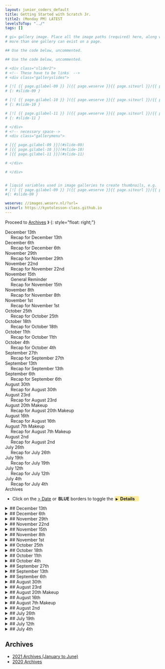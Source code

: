 ```yaml
---
layout: junior_coders_default
title: Getting Started with Scratch Jr.
title2: (Monday PM) LATEST
levelsToTop: "../"
tags: []

# gi= gallery image. Place all the image paths (required) here, along with an (optional) label (goes above the image)then paste the raw markdown in teh appropriate place.
# more than one gallery can exist on a page.

## Use the code below, uncommented.

## Use the code below, uncommented.

# <div class="slider2">
# <!-- These have to be links  -->
# <div class="galleryslides">

# [![ {{ page.gilabel-09 }} ]({{ page.weserve }}{{ page.siteurl }}/{{ page.dir }}{{ page.giurl-09 }}&w=477 )](./{{ page.giurl-09 }}){: target="_blank"}
# {: #slide-09 }

# [![ {{ page.gilabel-10 }} ]({{ page.weserve }}{{ page.siteurl }}/{{ page.dir }}{{ page.giurl-10 }}&w=477 )](./{{ page.giurl-10 }}){: target="_blank"}
# {: #slide-10 }

# [![ {{ page.gilabel-11 }} ]({{ page.weserve }}{{ page.siteurl }}/{{ page.dir }}{{ page.giurl-11 }}&w=477 )](./{{ page.giurl-11 }}){: target="_blank"}
# {: #slide-11 }

# </div>
# <!-- necessary space-->
# <div class="gallerymenu">

# [{{ page.gilabel-09 }}](#slide-09) 
# [{{ page.gilabel-10 }}](#slide-10)  
# [{{ page.gilabel-11 }}](#slide-11) 

# </div>

# </div>


# liquid variables used in image galleries to create thumbnails, e.g.
# [![ {{ page.gilabel-09 }} ]({{ page.weserve }}{{ page.siteurl }}/{{ page.dir }}{{ page.giurl-09 }}&w=477 )](./{{ page.giurl-09 }}){: target="_blank"}
#{: #slide-09 }

weserve: //images.weserv.nl/?url=
siteurl: https://kyotolesson-class.github.io
---
```



 
Proceed to [Archives](./a_mon0500pm-Archives.html) 》 
{: style="float: right;"}
<br clear="both">

<div id="toc">

* [December 13th](#december-13th)
  * [Recap for December 13th](#recap-for-december-13th)
* [December 6th](#december-6th)
  * [Recap for December 6th](#recap-for-december-6th)
* [November 29th](#november-29th)
  * [Recap for November 29th](#recap-for-november-29th)
* [November 22nd](#november-22nd)
  * [Recap for November 22nd](#recap-for-november-22nd)
* [November 15th](#november-15th)
  * [General Reminder](#general-reminder)
  * [Recap for November 15th](#recap-for-november-15th)
* [November 8th](#november-8th)
  * [Recap for November 8th](#recap-for-november-8th)
* [November 1st](#november-1st)
  * [Recap for November 1st](#recap-for-november-1st)
* [October 25th](#october-25th)
  * [Recap for October 25th](#recap-for-october-25th)
* [October 18th](#october-18th)
  * [Recap for October 18th](#recap-for-october-18th)
* [October 11th](#october-11th)
  * [Recap for October 11th](#recap-for-october-11th)
* [October 4th](#october-4th)
  * [Recap for October 4th](#recap-for-october-4th)
* [September 27th](#september-27th)
  * [Recap for September 27th](#recap-for-september-27th)
* [September 13th](#september-13th)
  * [Recap for September 13th](#recap-for-september-13th)
* [September 6th](#september-6th)
  * [Recap for September 6th](#recap-for-september-6th)
* [August 30th](#august-30th)
  * [Recap for August 30th](#recap-for-august-30th)
* [August 23rd](#august-23rd)
  * [Recap for August 23rd](#recap-for-august-23rd)
* [August 20th Makeup](#august-20th-makeup)
  * [Recap for August 20th Makeup](#recap-for-august-20th-makeup)
* [August 16th](#august-16th)
  * [Recap for August 16th](#recap-for-august-16th)
* [August 7th Makeup](#august-7th-makeup)
  * [Recap for August 7th Makeup](#recap-for-august-7th-makeup)
* [August 2nd](#august-2nd)
  * [Recap for August 2nd](#recap-for-august-2nd)
* [July 26th](#july-26th)
  * [Recap for July 26th](#recap-for-july-26th)
* [July 19th](#july-19th)
  * [Recap for July 19th](#recap-for-july-19th)
* [July 12th](#july-12th)
  * [Recap for July 12th](#recap-for-july-12th)
* [July 4th](#july-4th)
  * [Recap for July 4th](#recap-for-july-4th)
* [Archives](#archives)

</div>

* Click on the [> Date]() or <span style="color: var(--borderblue);  border-left: 9px solid var(--borderblue)!important;border-radius: 4px 4px; font-weight: bold; padding-left: 2px;">BLUE</span> borders to toggle the <span style="background-color:#ffeca0; border-left: 10px solid var(--borderblue) !important;border-radius: 4px 4px;"><b>  &nbsp;<span style="font-size: 70%">▶︎</span>&nbsp;&nbsp;Details&nbsp;&nbsp;&nbsp;&nbsp;</b></span>



<details markdown=1>
<summary markdown=1>## December 13th
</summary>

## December 13th

Christmas Contest Submissions
  : Student H was the first to add [his project](https://scratch.mit.edu/projects/609422353) to the [Christmas Competition Studio](https://scratch.mit.edu/studios/30730290). Today I showed him how to [get to the studio and add his project to it](https://scratch.mit.edu/projects/612642387). Some other children are very close to finishing their submissions.

### Recap for December 13th



{% include zakviewer.html Name="Miki xmas 2021 12 13 modified for M " ID="https://scratch.mit.edu/projects/615928870/" caption="Student M used the sensing 'x position of' and broadcast blocks to make Santa throw snowball at the cat." %}


{% include zakviewer.html Name="xmas 2021 12 13 H" ID="https://scratch.mit.edu/projects/615927478/" caption="Student H began his second submission with this project about helping Santa deliver presents. Aside from some help counting clicks up to 15, he made this project independently." %}

{% include zakviewer.html Name="xmas 2021 12 13 K" ID="https://scratch.mit.edu/projects/605090837/" caption="Using the 'x position of' block Student K  moved the snowball to kid 1. Then I showed Student K how to create a variable to store a random number from 1 to 4. We will used that to make the snowball go to a random kid. " %}

{% include zakviewer.html Name="xmas 2021 12 13 S" ID="https://scratch.mit.edu/projects/564896942/" caption="Student  S worked on the last few items on the checklist including adding drum music. He should be finished by next week." %}

{% include zakviewer.html Name="xmas 2021 12 13 J" ID="https://scratch.mit.edu/projects/605094917/" caption="I worked with Student J to make the dinosaur's red dot go back and forth repeatedly (on the second screen. Make santa touch the top flag first.). We used a repeat block inside a forever loop. He began adding more dinosaurs. " %}

{% include zakviewer.html Name="Christmas questions" ID="https://scratch.mit.edu/projects/605095720/" caption="Student A's challenge for next week will be to make the program checks that the players do all the tasks before being able to press go to finish the game." %}



</details>


<details markdown=1>
<summary markdown=1>## December 6th
</summary>

## December 6th

### Recap for December 6th

Birthday
  : Today was Student K's birthday and we celebrated this and another student's recent birthday with a snack and drinks and a toast. 

Scratch Contest
  : Meanwhile, I have organized a Scratch Contest for Jr. Coders classes Xmas Projects. Scratch Contests are a tradition in Scratch whereby participants to post their projects in a Contest Studio and other guests review them, such as by posting their favorites in a Showcase or winners studio.  [This is the STAGE 1 Jr\. Coders Christmas 2021](https://scratch.mit.edu/studios/30730290), and  [THis is the SHOWCASE for Jr\. Coders Christmas Challenge](https://scratch.mit.edu/studios/30730310)

Recap
  : Students continued working on the Christmas Project. 

{% include zakviewer.html Name="2021 12 06 Xmas Student M" ID="https://scratch.mit.edu/projects/612142589/" caption="Student H started his Christmas project by adding a Jingle Bells Santa gif and some Christmasy images. This was a good effort on his part." %}

{% include zakviewer.html Name="2021 12 06 Xmas Student H" ID="https://scratch.mit.edu/projects/609422353/" caption="Student H was the first student to complete the Christmas Challenge. He made some progress on working out solutions and directions by himself before asking for help." %}


{% include zakviewer.html Name="2021 12 06 Xmas Student S" ID="https://scratch.mit.edu/projects/564896942/" caption="student S's main effort was making the triangle sprite in one of the later screens jump using the glide block. This project is quite playable and represents a lot of careful thought and creativity." %}

{% include zakviewer.html Name="021 12 06 Xmas Student K" ID="https://scratch.mit.edu/projects/605090837/" caption="Student K arrived late but was able to refine the pose of one of players today." %}


{% include zakviewer.html Name="021 12 06 Xmas Student A" ID="https://scratch.mit.edu/projects/605095720/" caption="Student A made an intro screen by hiding the characters in the beginning of the game, and showing them when the button is clicked. " %}


{% include zakviewer.html Name="021 12 06 Xmas Student J" ID="https://scratch.mit.edu/projects/605094917/" caption="Student J learned how to use the touching color block to make Sanat return home if he touched black, and how to switch to a new screen when he reaches the flag.His next step is to make the red dot swing back and forth. It was good to see this student come up with original ideas for this project." %}



</details>

<details markdown=1>
<summary markdown=1>## November 29th
</summary>

## November 29th


### Recap for November 29th

Today students continued working on their year-end projects.

{% include zakviewer.html Name="Xmas 2021 11 29 H on Scratch" ID="https://scratch.mit.edu/projects/609422750/" caption="Student H worked his way down the list very methodically. I was able to slowly and carefully go over Cartesian coordinates with him and he was able to make a character glide to the appropriate place. We also worked on changing the backdrop." %}



{% include zakviewer.html Name="Xmas 2021 11 29 K on Scratch" ID="https://scratch.mit.edu/projects/609426041/" caption="Student K added some sounds and also made characters glide and jump when clicked. The next step will be to randomize the recipient of the snowball." %}



{% include zakviewer.html Name="Xmas 2021 11 29 S on Scratch" ID="https://scratch.mit.edu/projects/609426402/" caption="Student S has made steady progress on this project on their own, aside from some help making the sound button work." %}


{% include zakviewer.html Name="Xmas 2021 11 29 J on Scratch" ID="https://scratch.mit.edu/projects/609428830/" caption="Student J added music to the project, and actions for the arrow keys. Despite this being the first original project for Student the structured nature of it and some individual attention is helping his progress greatly and he is keeping up well with the rest of the class." %} 


{% include zakviewer.html Name="Xmas 2021 11 29 A on Scratch" ID="https://scratch.mit.edu/projects/609430680/" caption="Student A recorded a message and added a lighting effect to her Xmas tree." %}



{% include zakviewer.html Name="Xmas 2021 11 29 M on Scratch" ID="https://scratch.mit.edu/projects/609432347/" caption="Student M first learned how to make the costumes for the cat change one by one, and then how to use a repeat loop to automate the process." %}


</details>



<details markdown=1>
<summary markdown=1>## November 22nd
</summary>

## November 22nd

### Recap for November 22nd

Christmas Project 
  : Today I gave the kids an Christmas project assignment. The project is intended as an assessment of their progress in the class, and after some initial reluctance, the kids seemed on board with it. The project must include the following elements (and related  skills): 

1. - [ ] Must be appropriate to the theme of Christmas and the interesting creative and original

2. - [ ] Include sounds on start and on click (sound block)
 
1. - [ ] Change appearance of characters on events (Looks size and costume block)

3. - [ ] Have sprite speak (Say block)

 
2. - [ ] Have a recorded message on key press (record, play, when key pressed)

4. - [ ] Have 2 different Sprites doing 2 different motions at same time (switching sprites)
 
3. - [ ] Change the background and sprites in that background (backdrop change)

 
4. - [ ] Have a Sprite jump 5 times using glide (Glide, x and y position, repeat loops)

5. - [ ] Have a drum play 3 different beats and change color each time it changes beats (sound, color effects)

6. - [ ] Pick a dancing sprite and change the costume to make it look like they are dancing (import costumes, change costumes)

Some samples, so far.

{% include zakviewer.html Name="xmas 2021 11 22 with platformer\. on Scratch" ID="https://scratch.mit.edu/projects/606154777/" caption="This project is intended to be a game. I have added the code for the platformer, and student M is making the characters and other actions." %}


{% include zakviewer.html Name="Untitled\-42" ID="https://scratch.mit.edu/projects/605094068/" caption="Student H has aggressively tacked the steps one by one, and has finished more than half of them, and taken them farther than specified. He has mastered adding buttons with message blocks to control the appearance of the character and a reset button. " %}

{% include zakviewer.html Name="Untitled\-12 on Scratch" ID="https://scratch.mit.edu/projects/605095720/" caption="Student A is doing a project about whether Santa Claus is real or not. She learned how to import gif images and make animations, and used the say blocks to ask a question. She has made a good start." %}

{% include zakviewer.html Name="Untitled\-6 on Scratch" ID="https://scratch.mit.edu/projects/564896942/" caption="Student has created a Christmas themed platformer project on his own. It is similar to projects we made as a class recently. Though he is often quiet, it is clear from this project that he has paid close attention. He will have no problem completing the items on the list, and I may add some extra challenges for him. " %}

{% include zakviewer.html Name="Untitled\-7 on Scratch" ID="https://scratch.mit.edu/projects/605094917/" caption="Student J is working on what appears to be a platformer project, though he is still just creating his characters." %}

{% include zakviewer.html Name="Untitled\-49 on Scratch" ID="https://scratch.mit.edu/projects/605090837/" caption="This snowy project by Student K includes a very small duckling. If you can find it, click it to hear it quack." %}

</details>


<details markdown=1>
<summary markdown=1>## November 15th
</summary>

## November 15th

### General Reminder

It is important for the safety of your children that we have written notice if anyone other than a guardian/parent is to pick up or take responsibility for your child at pickup time. This includes having the child wait with them until you arrive. Please be sure to tell us (in writing, e.g. via line) if you need to allow someone to pickup or take charge of your child. 

### Recap for November 15th

Basic Paint Battle Game
  : Today, some students worked on modifying a basic Paint Battle/Splatton type game.

{% include zakviewer.html Name="PBRR base game 2021 11 15 on Scratch" ID="https://scratch.mit.edu/projects/602449292/" caption="If you press space, a number representing the amount of white appears. The lower this number, the better your score." %}

The goal for them was to add their own character, make the character move randomly around the screen. Then, using the brightness effect, the character should stamp a white outline of itself, which erases any paint blobs beneath it. To do this they use blocks like this:

{% include imgur.html title="" ID="https://i.imgur.com/dhcLgZh.png" caption="" width="" height="" spacer="" %}


Student S
  : This version includes two games in one. 

{% include zakviewer.html Name="Student S Paint battle rifle randomized" ID="https://scratch.mit.edu/projects/601619813/" caption="In addition to the splatton type game, you have to avoid the squid. If your mouse touches the squid, the game is over." %}


Student M 
  : He used a house for his character. 
{% include zakviewer.html Name="Paint battle rifle randomized remix on Scratch" ID="https://scratch.mit.edu/projects/601341489/" caption="" %}

Student A
  : This game uses a star moving in a circle, and another character that says stop.
{% include zakviewer.html Name="Painter Gun Game on Scratch" ID="https://scratch.mit.edu/projects/601318429/" caption="" %}

Student J
  : Student J used a Dinosaur for his character

  {% include zakviewer.html Name="Paint battle rifle randomized remix on Scratch" ID="https://scratch.mit.edu/projects/601318434/" caption="" %}

Individual Projects 
  : Other students worked on individual projects. 

Sea Bun Pet 
  : Student K is in the process of creating a Sea Bun Pet Game. She is using various when key pressed blocks to do various actions. 

{% include zakviewer.html Name="sea bun pet 2021 11 15 on Scratch" ID="https://scratch.mit.edu/projects/602450233/" caption="Today she modified the project design (press space). Press h to see the ball, s to change size of slug. Click the name box to change the name." %}

FNF 
  : Student H continued working on his FNF project. 

{% include zakviewer.html Name="FNF resources remix 2021 11 15 " ID="https://scratch.mit.edu/projects/602457655/" caption="He added some characters and animated them on the menu screen. Click Story to see them." %}

</details>


<details markdown=1>
<summary markdown=1>## November 8th 
</summary>

## November 8th 



### Recap for November 8th 



Animating a character
  : Student A added an animation to her Mario Game (Like Grey) character. She stumbled at one point because she made the character change costume twice, which undid the action she wanted. That game being finished, she looked for a new project to do.

{% include zakviewer.html Name="Like Grey copy" ID="https://scratch.mit.edu/projects/593059358/" caption="" %}


Ask Block
  : Student K learned how to use the ask block, make a variable to store the value of the answer, and show the answer on the screen. For a while she worked with a drawing tablet, and explored using the paint area functions.


FNF
  : Student H made his movie stop when it reached a certain size, then continue until it was finished by using a repeat until block. He figured out by himself how to switch to the menu screen when the intro movie was finished and show the first character. Well, almost...


Splatoon
  : Student M hacked a Splatoon type project by adding more characters and giving them more powers. He did some debugging when the up arrow motion on his characters stopped moving. Student M know alot about how games are played and how to hack them to make them more playable, his challenge will be on taking those skills and making his own games. 

{% include zakviewer.html Name="スプラトゥーン / splatoon remix" ID="https://scratch.mit.edu/projects/596375420/" caption="" %}


Inventing a new game: Death Ray Variation
  : Student S started with a death ray 
  
{% include zakviewer.html Name="Death Rays" ID="https://scratch.mit.edu/projects/587873991/" caption="This a teacher demo of various rays..." %}

and turned it into a game. He created several "enemy balls" that attack Voldermort by going to edges and gliding towards him. If they touch a death ray, they "die". We did some debugging so that they would return to their original position when hit.

{% include zakviewer.html Name="Death Rays\. copy remix on Scratch" ID="https://scratch.mit.edu/projects/597164047/" caption="The return to original position is still unfinished" %}

First Platformer
  :  Student J wanted to make a Mario type game. He quickly learned how to make backgrounds and his main sprite. He wanted to edit his background, but couldn'T because it was a bitmap, which led to an attempt at a simple explanation of the difference between bitmap and vector drawing. 

{% include zakviewer.html Name="Platformer" ID="https://scratch.mit.edu/projects/593075989/" caption="" %}

</details>

<details markdown=1>
<summary markdown=1>## November 1st
</summary>

## November 1st


### Recap for November 1st

Underwater Sea Slug Project 
  : Following on their interest in Sea Slugs, Student K made the beginnings of and undersea themed project. They used pixlr to remove the background from an image of a sea slug. They used a lot of when key pressed and switch backdrop and backdrop changed blocks to control the visible items, and included an instructions page. They also began using the ask block.

{% include zakviewer.html Name="Sea Slug Project" ID="https://scratch.mit.edu/projects/593633417/" caption="Press any key to see the instructions page" %}

Soccer game
  : Student J made their first Scratch Project, a soccer game project.


{% include zakviewer.html Name="Soccer Game 2021 11 01" ID="https://scratch.mit.edu/projects/593083121/" caption="press the green flag to see the player move." %}


Space Shooter 
  : Student S made great strides on his space shooter. We discussed the advantages and disadvantages of using individual sprites and of using clones for this type of project. After thinking about it he chose to use individual sprites, and meticulously copied and verified his code in each one. By using glides instead of move blocks for the balls this project became quite challenging and different than the usual Space invaders game. Other students really enjoyeed watching and playing this game.

{% include zakviewer.html Name="Space Invaders 2021 11 01 on Scratch" ID="https://scratch.mit.edu/projects/593635410/" caption="Press left and right arrow to move shooter and up arrow to shoot." %}

Remix and Hack
  : Student M continues to explore a variety of games. He enjoys in changing them so they are more playable. Today's favorite was a Submarine game.
{% include zakviewer.html Name="Submarin remix on Scratch" ID="https://scratch.mit.edu/projects/593081843/" caption="" %}

FNF 
  : Student H continues his FNF game. He spent some time collecting and selecting resources for the project. In addition, he developed a plan for the opening sequence, and began walking through coding the initial sequence together. 

{% include zakviewer.html Name="FNF resources remix copy on Scratch" ID="https://scratch.mit.edu/projects/593081941/" caption="Press Story to start the opening sequence." %}


</details>


<details markdown=1>
<summary markdown=1>## October 25th
</summary>

## October 25th

### Recap for October 25th



Clicker Game and Shooting Game
  : Student S finished his Space Clicker Game, and began a new project. The first challenge in the new game was how to make the balls take random positions only in the upper half of the screen. I encouraged him to define exactly where he wanted the balls to go in words, and as he did it he figured out how to do it.

{% include zakviewer.html Name="Shootgame 2021 10 25 S original slightly modified" ID="https://scratch.mit.edu/projects/589645847/" caption="" %}

{% include zakviewer.html Name="Space clicker" ID="https://scratch.mit.edu/projects/562106841/" caption="" %}

FNF
  : Student H started out by analyzing several versions of Friday Night Funkin', and making list of resources, actors, events, and features he wanted to include in his own version of the game. After doing that, he began designing his own main character. 


Corrections and Hacks
  : Student M's specialty is hacking existing projects to make them infinitely playable or behave interestingly. Last week he made some changes to one project, but it didn't quite work the way he wanted. This week we worked through how to get the bullets to fly at the right angle by pointing the second shooter in the right direction, and getting the bullet to point in the same direction. He also worked on hacking some more projects. He had gained wide experience on how different games work.

{% include zakviewer.html Name="TD for M 2021 10 18 Fixed" ID="https://scratch.mit.edu/projects/586318215/" caption="" %}

Platformer with Lava
  : Student A picked up on project that you've made quite some time ago we added traps lava and spikes to her project we started out with a simple lava and then we I showed her how to make it appear only on a particular screen when she understood that basic method she then on her own created similar pitfalls on all the other screens

ScratchJr. Music Project
  : Student J in ScratchJr. had an original idea for a music project where a drum of hammer would hit a drum and make a sound. We then expanded this by adding more drums and by making the hammer twirl across the screen

{% include imgurmp4.html link="https://i.imgur.com/8IClyf8.mp4" %}


Soundtrap
  : Student K opened a new Sountrap account and began exploring adding tracks and modifying them to make interesting sounds. Today was mostly an exploration day, and maybe next week we will try some more guided work.



</details>


<details markdown=1>
<summary markdown=1>## October 18th
</summary>

## October 18th

### Recap for October 18th


* Student J worked on developing his ScratchJr. Space Invaders into a story with a game. The story begins with a villain disrupting 2 by-standers. A hero comes and the villain and hero fight (i.e. the Space Invaders game). When the player wins the game, the hero then returns to the bystanders. The coding involved a variety of blocks, including the introduction of the change scene block.


* Student A completed a new String Figures game and began planning her next project.

{% include zakviewer.html Name="Ayatori" ID="https://scratch.mit.edu/projects/582228901/" caption="The student learned how to add project instructions ot the background using the text box control in the paint editor." %}

* Student S continued his Clicker game. This week he added a timer, which involved identifying the places where the timer needed to be reset and where it should be tested to trigger the game over condition. 


* Student H found a model for a project from a modification of the Friday Night Funk Music Rhythm game, and began to recreate the model by importing characters, coding basic movement, and designing his home screen and how it would function. 

{% include zakviewer.html Name="FNF vs. Mickey" ID="https://scratch.mit.edu/projects/586292667/" caption="In addition to this inital coding, he developed a clear set of events and actions for the beginning of his game that he will implement next class." %}


* Student M worked on modifying a Tower Defense game. He added a new character and attempted to recreate the bullet firing event by reusing and modifying code. He began to understand (with a little help) how to identify the relevant pieces of code. As class ended however, he introduced a coding error that will give him a chance to practice troubleshooting next week. This is still a work in progress but an interesting challenge. 


* Student H2 worked on a project inspired by the Battle Cats project. 

* Student K was introduced to using a drawing tablet and made several new characters using it.

</details>



<details markdown=1>
<summary markdown=1>## October 11th
</summary>

## October 11th


### Recap for October 11th

We played a game based on a lecture by [Professor 井本陽久](https://logmi.jp/business/articles/322794). The game consists of a 6x6 grid. Student place a "1" in 6 of the squares. The remaining squares in the grid automatically receive higher number based on the game rules. The goal is to produce the highest possible number in the grid. If the "1"s represent people who have a virus in a room, people who "get sick" (higher numbers) are ones standing next to 2 or more sick people. The later numbers represent people who get sick after so many days. The goal of the game is both to get everyone sick, but as slowly as possible. 

The game is very good for teaching logical thinking, problems solving, concentration, amongst other other mental skills. Kids worked on their own, with some kids being able to beat the minimum score of 6. The game is open ended in that no one knows what the highest possible number is. In fact, after working very hard on it for an hours, student S was able to get to 18, beat the highest number given in the original lecture, 17. I have read that 23 is possible, but have 

In the leftover time, students then also worked on their own projects. Some notable progress included:

* Student J learned how to make messages by adding movement buttons to a ScratchJr. Space Invaders Game.
* Student A began a "string figures" game in Scratch.
* Student S continued his Clicker game.
* Student H contemplated a Carnage Symbiote project.
* Student M worked on a video sensing jukebox: 

{% include giphy.html link="https://media.giphy.com/media/QU6INb6ibeI7NcF3c8/" %} 

* Student K played with various sounds in scratch

</details>


<details markdown=1>
<summary markdown=1>## October 4th
</summary>

## October 4th

### Recap for October 4th

Drawing
  : Today there was some interest in drawing and costume design.

Student K focused on very detailed drawing of "a bag of flesh". They asked for some help making "tears" and I suggested using variable length/width lines. 

{% include imgur.html title="draw" ID="https://i.imgur.com/umAvVfe.png" caption="" width="200px" height="" spacer="" %}



Somewhat inspired by the above, we installed the Scratch Addons Extension on student H's computer so he could use onionskinning to copy images, and he began to copy images he drew, somewhat inspired by Student K's image. 

{% include imgur.html title="Bag of flesh" ID="https://i.imgur.com/izeWT7Y.png" caption="" height="" width="200px"  spacer="" %}


He also spent some time drawing his own character for a "madness combat deimos" game. The first step will be creating skins and weapons for the player to choose.
Student S  made attractive game over screens for his clicker game. We talked about the relative merits of using individual sprites over costumes, and how to track time in order to decide when the player loses.

{% include imgur.html title="" ID="https://i.imgur.com/tu52quK.png" caption="" width="200px" height="" spacer="" %}

{% include imgur.html title="" ID="https://i.imgur.com/Vl2MPjq.png" caption="" width="200px" height="" spacer="" %}


So close and yet so far.
  : Student S was quite puzzled when his "red ball" character did not disappear at the edge like it was supposed to. 

{% include imgur.html title="" ID="https://i.imgur.com/1Lc6DVi.png" caption="The red ball is right at the edge. Or is it??" width="200px" height="" spacer="" %}

It turned out, after being led on many false trails, that the ball was exactly 1 pixel off from the edge, just not quite close enough to register as touching. Despite the trouble, it was a good opportunity to demonstrate some debugging/problem solving strategies.


Hacking
  : Students M, H, and A explored projects in Scratch in search of ideas for future projects. They hacked the health points of projects so they could play indefinitely. Student M also added more music to his music jukebox.

Making It Rain
  : Student J started making a Space Invaders game in ScratchJr. He made 31 "dot" characters (we counted) and we worked together to make the dots behave like rain by using move blocks, a message block, some speed blocks, and some infinite loop blocks.

</details> 


<details markdown=1>
<summary markdown=1>## September 27th
</summary>

## September 27th

### Recap for September 27th

Today we started out by taking an bird's eye view of a project, to understand how a project is made from beginning to end.  I briefly reviewed [this breakdown](./../lessons/BattleCats.html). The purpose was to demonstrate:

   * How to think about their projects as a whole. Children sometimes get lost in details or in the early steps of a project, without a clear idea of where the project is heading.
  * At the same time, helping them see how the details need to work together to reach that goal. 
  * How to translate their project ideas from the image in their minds into the object language they are programming in, in this case Scratch. This is a crucial step in coding, but is not merely a question of knowing the object language, but of the previous elements. Developing both of these is what this exercise promoted.
  * This leads to a sense of the importance and benefits of planning games beforehand
  * I also touched on some of the common elements of many games, such as initialization and game over screens, and to begin including them in their games.
  * In addition, I tried to encourage them to focus more on the player experience, which many of our students struggle with or neglect.

After a brief discussion, I had children put away their computer and gave them a sheet of paper. They were asked to write down an overview of their current project incorporating the elements we had talked about. Once they completed this, they could start working on their projects again.

For example:

  * Student A was able to add Money Buttons to a Battle Cats project she had started last week. She also made sure that the player began with no money at the start of the game. 
  * Student S made a concrete plan for his project including a game over screen and a clear way for the player to win or lose based on timing the player's clicks.
  * In addition to planning out their overall game, Student K began planning out a character design stage, including choosing 5 hats, wings and tails. We worked out how many characters she would need to make, as well as how many possible characters could be designed.
  * Student M took an existing project and came up with ideas for adding balloons that would pop out when a character defeated an enemy.
  * Student H plotted out his game including 3 different ways (falling, fighting) the player could lose points, and began designing his characters.
  * Student J came up with an original idea for a ScratchJr Project, a puzzle game. We talked about how this could be done within ScratchJr.'s limitations, and I showed him a trick in the paint screen that would allow him to have his pieces fit together nicely.

In the end I think this was a very successful exercise. It was clear from the way kids proceeded on their projects that they were now thinking more actively and purposefully about their projects, not merely copying code or focusing on one step at a time. 

</details>


<details markdown=1>
<summary markdown=1>## September 13th
</summary>

## September 13th

### Recap for September 13th

Today kids worked on their own projects. 

One kid finished his Basketball Project. Another made great strides in his clicker game,a test project to test out various blocks and techniques, and apply tricks used in the Pacman Project. This project uses skills such as sending messages, forever loops, my blocks, repeats. 

{% include zakviewer.html Name="Space clicker" ID="https://scratch.mit.edu/projects/562106841/" caption="" %}

Student K explored the sounds interface in the scratch editor, sampling and tweaking a variety of sounds to create bizarre effects.

Some kids who were looking for a new project became interested in Battle Cats project I recently made. The game had one interesting feature: It was programmed to so the player would always lose. This was as an incentive to get kids to want to change it. I encouraged them to open it up and they hacked it right away. 

After playing with it a while they started asking for help making it better and adding other characters and changing the interface. 

{% include zakviewer.html Name="Battle Cats simple no shop 2 remix" ID="https://scratch.mit.edu/projects/569638451/" caption="" %}

Lastly, ScratchJr. student J completed a maze project mostly on his own with occasional prompting. We worked on using the drawing interface, especially in drawing straight line and corners. This is a bit buggy in scratch junior so it needs special attention and he did great mastering it. He seemed comfortable with all the parts of this project, and I will give him something more challenging next week.

</details>



<details markdown=1>
<summary markdown=1>## September 6th
</summary>

## September 6th



### Recap for September 6th

Today we (nearly) finished making the basic Mario game based on Grey. We added more levels and made the flag switch the levels.


{% include zakviewer.html Name="Student A" ID="https://scratch.mit.edu/projects/564896769/" caption="Great project!" %}


{% include zakviewer.html Name="Student M" ID="https://scratch.mit.edu/projects/564897209/" caption="" %}

{% include zakviewer.html Name="Student H" ID="https://scratch.mit.edu/projects/564897884/" caption="" %}

{% include zakviewer.html Name="Student S" ID="https://scratch.mit.edu/projects/564896942/" caption="" %}

One student learned how to change his profile and downsize and image. We talked about the fact that the move block needs to know which direction to move, and that moving in a negative direction moves backwards.

Student K joined us for the first time today. They made a somewhat different version of the game, focusing more on blocks they were familiar with. For example, they struggled with making the cat move up and down, and hardcoded the movement with set y blocks rather than using change y by blocks. They worked on making the cat face in different dirrections.


Instead of levels, they made individual platforms. This is just a different way of doing this project, and a good way to reinforce what you know while building to new skills. Towards the end we added some new blocks, such as if and sensing blocks to test for contact.


{% include zakviewer.html Name="beeps adventure" ID="https://scratch.mit.edu/projects/567151154/" caption="" %}

We also had a ScratchJr. Student who continued working on their Issun-bōshi (Tom Thumb) Story, and remaking sample projects. 



</details>

<details markdown=1>
<summary markdown=1>## August 30th
</summary>

## August 30th

### Recap for August 30th

Today we worked a group on a very basic platformer project based on a project called Grey.  It includes only the essentials, but it introduces concepts like variables, My Blocks, if blocks to detect keypresses, gravity,  and "pulling up out of the ground" particle physics, and even a little tutorial on drawing triangles. This project forms the basis of most platform and scrolling projects and can be easily modified to suit almost any project.


{% include zakviewer.html Name="Basic Platformer Based on Grey" ID="https://scratch.mit.edu/projects/564896968/" caption="So far we have created the player, added gravity, and pulled the character out of the ground when it falls." %}

We had a lot of kids working on it and once, with some technical issues, a few mistakes by me, and the occasional distraction, so it was slow going. The good news is the hard part is over, and it gets easier from here. Next week we start movement.


Students also worked on individual projects, such as a clicker game, a basketball project, and a shooting game in Tynker.


</details>


<details markdown=1>
<summary markdown=1>## August 23rd
</summary>

## August 23rd

Several announcements:
  : The class notes for last weekend are on the website. We have had a lot of makeup classes recently, and, to avoid confusion, let me explicitly state that class notes for your child's makeup classes are on the page for their usual class, not for the day they attended. For example a Monday student who attends a makeup on Friday will have any notes relevant to him/her on the Monday Page. 

  : Since we are heading into another Emergency Period, we will be strictly enforcing our Covid guidelines around hand washing, social distancing and mask wearing, etc. If you could remind your child these are important rules and of the need to cooperate with them that would be helpful. In addition, seating and snack times will be staggered accordingly.

  : We are pleased that for the most part students are focused and attentive during class, and with their cooperation we are creating a fun, relaxed, yet productive learning environment. However, to maintain this, it would be a good time to remind your child that the main activity in class should be working on assignments and projects, i.e. learning to code. I want to avoid ending the day with a child not having made any tangible progress.  Exploring games and playing them, while educational and part of our goal, is better done at home.

  : (To clarify: We do encourage students to explore the many games that Scratch and Tynker make available, and investigating and hacking other projects is a valid part of learning. We also understand the temptation to play them in class is very strong. However, this can easily become a distraction (for them and others) and a gentle reminder from parents would help me better keep these factors in balance. We do provide free time during breaks, and this is not meant as a ban, but a reminder.)

  : Lastly, our class policy is that students should make an effort to communicate, even amongst themselves, in English, as much as practicable, especially during the first section of class. We understand the limitations around this, but we want to be sure this expectation is clearly understood by all so that we can help support them with this. 

### Recap for August 23rd

Student H made an original Basketball project. He was able to code the motion of the ball, including the initial wait with minimal prompting. He began to understand how to connect the idea in his head with the blocks and code in his project.

{% include zakviewer.html Name="Basketball 08 23" ID="https://scratch.mit.edu/projects/562811122/" caption="" %}

Student A continued working on her Pacman project. She added many more pills and ghosts. She was able to figure out by herself how to implement the code so the the ghosts to not go through walls. However they would get stuck on the wall, and with a some very minor help in debugging, she got it working. Great job!

{% include zakviewer.html Name="Pacman 08 23" ID="https://scratch.mit.edu/projects/557526306/" caption="" %}



Student M continue his Dragon Vs. Choppers game. He got stuck at one point as there was a mysterious bug in Tynker where one clone wouldn't delete. After much effort by both us us, we just replaced the actor with annoher one and rewrote the code. AAll fixed.

{% include tynkerprojectpage.html Name="Dragon Vs. Choppers" ID="https://www\.tynker\.com/play/graveyard\-rampage/6123885ae568236c9d623d8d\-869768XriVAxMUwYYOIZvB1MrX3YAk" caption="" %}


</details>





<details markdown=1>
<summary markdown=1>## August 20th Makeup
</summary>

## August 20th Makeup

### Recap for August 20th Makeup


Student M made many modifications to a Tynker Dragon and Choppers Tutorial. He added many more attackers, and also another Dragon. He made the new attackers able to attack new dragon, and created new weapons for the dragon, including a fireball and a bomb, and created keypresses for firing them. We also debugged the bomb to so it wouldn't explode if it was touching the dragon. At first he was merely copying and pasting code, his modifications show an understanding of how the code worked.

{% include tynkerprojectpage.html Name="" ID="https://www.tynker.com/play/dragon-vs-choppers-08-20-mik/611fcca602bc001a954d4412-162984XtGNywA74aIqiRRaeZbzLMsk" caption="the b and v and space keys shoot different weapons. The arrow keys rotate and move the dragons." %}

Student S designed his own Clicker Game. He made some very creative movements, and we talked about how to add more levels to the game later.

{% include zakviewer.html Name="Untitled\-4" ID="https://scratch.mit.edu/projects/562106841/" caption="Click the shapes to get points." %}


</details>


<details markdown=1>
<summary markdown=1>## August 16th
</summary>

## August 16th

### Recap for August 16th


Today we continued working on the pacman project. We added a score keeper. We added pills and ghosts. 



{% include imgur.html title="" ID="https://i.imgur.com/8cAUTZr.png" caption="
We made the ghost randomly look for Pacman. As it does, if it hits a wall, it changes direction." width="" height="" spacer="" %}

We almost have a working Pacman game. 

{% include zakviewer.html Name="PAC 2021 08 17 class project" ID="https://scratch.mit.edu/projects/561047033/" caption=" We still have to add more pills, ghosts, and levels. We have to make the ghosts be able to detect Pacman, and we need super pills, and intro and game over screens." %}


</details>


<details markdown=1>
<summary markdown=1>## August 7th Makeup
</summary>

## August 7th Makeup

### Recap for August 7th Makeup

Student M worked on a new project with a twist: The hero is very very small! He had a lot of fun with it, and the result is quite funny!

{% include tynkerprojectpage.html Name="Super Jumper" ID="https://www.tynker.com/play/super-jumper-08-06/610eb4f84836c2133c732123-777519XmMFnBZXdIRXfzmWYUilUaIk" caption="Though he is small, codey can beat the giant bad guys if he runs out of their range quickly enough." %}


</details>



<details markdown=1>
<summary markdown=1>## August 2nd
</summary>

## August 2nd

### Recap for August 2nd

Today we walked through a basic Pacman game. There were only 2 kids today, so it went very smoothly and we make a lot of progress. The kids worked hard straight to the end, with only a short break!

{% include zakviewer.html Name="PAC 2021 08 02 class project" ID="https://scratch.mit.edu/projects/557526249/" caption="

This involves

* making the pacman, including 'painting with transparency' 
* making the background and maze
* teaching the pacman to move
* teaching it to bounce off walls
* adding a pill
* initializing the pill and pacman
* teaching the pill to hide when pacman touches it<span>" %}

To everyone who wasn't here, hope everyone is having a nice Summer, and see you all soon!

</details>



<details markdown=1>
<summary markdown=1>## July 26th
</summary>

## July 26th

### Recap for July 26th


Today kids worked on their own projects mostly. 

Importing GIFs
  : Student H learned that he could import gif files easily into Scratch, and it would extract the images inside it. This inspired him to make a "comical" project with some of his favorite gifs.

{% include zakviewer.html Name="smg4" ID="https://scratch.mit.edu/projects/554323778/" caption="" %}

Singer
  : For this project, Student H made the singer sing using if key pressed and repeat until not pressed blocks. 

{% include zakviewer.html Name="" ID="https://scratch.mit.edu/projects/556368023/" caption="If the left arrow and up arrow key are pressed, the actor will 'speak' as long as the up arrow key is being pressed." %}

Duck Breaks Egg
  : Student S invented his own Duck Breaks Egg game, where the arrow keys are used to make the Duck break the egg. At first one could only break one egg per game. I challenged him to make it so we could press space button to keep playing. We also displayed the score. Once he managed that I challenged him ot make the game progressively harder, such as by changing the speed of the egg's getaway.

{% include zakviewer.html Name="2021 07 26 SAK Duck Breaks Egg" ID="https://scratch.mit.edu/projects/556368677/" caption="This project charges up a ball when you press it, and launches it at a skeleton when you let go. The ball's speed increases the longer the player holds down the ball." %}


Spin Launcher 
: Student M completed the following Spin Launcher Tutorial. This project teaches about program physics, such as velocity, friction, and restitution.

{% include tynkerprojectpage.html Name="Spin Launcher" ID="https://www.tynker.com/play/2021-07-26-mik-spin-launcher/6100d80493bf41446c04b533-999387XkCuOoYBQ1YqqRoYdthlbOEk" caption="" %}

He also continued his favorite activity, making impossible projects with large number fo actors, and no  way to win! 

{% include tynkerprojectpage.html Name="Grump Cat" ID="https://www.tynker.com/play/grumpy-cat/60d9974fda04ff4ee202afa8-830018XszwO9pv0L399RbGoSTSaXAk" caption="The boss characters are too strong and too many for our hero to win." %}

and this one

{% include tynkerprojectpage.html Name="BIRD MAYHEM" ID="https://www.tynker.com/play/2021-07-26-mik-bird-mayhem/6100da164042174b3b3333f5-598836XlXu8svDuKL4jLU7z2ZuL0Qk" caption="This project is also baboutaout physics" %}

Singer, Piano, and Guitar
  : Student A completed this music tutorial. For our modification of it, she learned how to change the costume color of the singer when we click her. 

{% include zakviewer.html Name="Singer, Piano, and Guitar" ID="https://scratch.mit.edu/projects/554319119/" caption="" %}


</details>


<details markdown=1>
<summary markdown=1>## July 19th
</summary>

## July 19th

### Recap for July 19th

Today we started off with a series of tests ([test 1](https://scratch.mit.edu/studios/30066443), [test 2](https://scratch.mit.edu/studios/30066443), [test 3](https://scratch.mit.edu/studios/30066443))based on the recent Mario galaxy 4 projects. Students were given a set of blocks and instructions to turn those blocks into particular actions. For example, these blocks

![Imgur](https://i.imgur.com/8aIbtoh.jpg)

were used to make the actor go up and down and touch the donut:

![Imgur](https://i.imgur.com/YpYX7o5.jpg)

The first test was pretty easy, but the last one required some thinking. I was pleased that they were all able to complete it, with a little help.

After that, kids continued their own projects and tutorials. I also showed them this video sensing project, which inspired at least one kid to develop his own version, which kids enjoyed.

{% include zakviewer.html Name="video jukebox sample 01" ID="https://scratch.mit.edu/projects/553933754/" caption="follow link to see it in action" %}

We closed the day with a new game, ["Hackenbush"](http://www.papg.com/show?1TMP=). In addition to being fun, it helps teaches about thinking ahead and basic logic.


</details>

<details markdown=1>
<summary markdown=1>## July 12th
</summary>

## July 12th

### Recap for July 12th


Today's main lesson was to continue the Mario Galaxy 4 project, finishing step 3 and starting step 4. First, students installed an addon to the chrome browser to make it easier to edit in scratch. We added code to go to a new level when the donut is eaten by kuma. We also added some sound, and made the donut move to a new location. 

```
when @greenFlag clicked // in the donut
forever
    if <touching [kuma v]?> then
        start sound [Chomp v]
        broadcast [next level v]
        point in direction (pick random (-179) to (180))
        wait (0.5) seconds
    end
end
```
{: .msb}

We then added a variable called level. We initialized the level, and updated it each time we reached a new level. We learned how to show the level. 

```
when @greenFlag clicked // in the earth, we 
set [Level v] to [1]
switch costume to [earth v]
go to x: (0) y: (0)

when I receive [next level v] // in the earth
change [Level v] by (1) 
next costume
```
{: .msb}

We also briefly touched on how to make characters larger and smaller in the paint editor using the onionskin tool.


{% include zakviewer.html Name="a leaning thingy\.\.\. for a class revised 0711" ID="https://scratch.mit.edu/projects/552682487/" caption="" %}

{% include zakviewer.html Name="Move Dot around 4" ID="https://scratch.mit.edu/projects/552544825/" caption="" %}

{% include zakviewer.html Name="Crab is going around the earth" ID="https://scratch.mit.edu/projects/550765576/" caption="" %}

{% include zakviewer.html Name="bird taco revised dc 07 11 copy" ID="https://scratch.mit.edu/projects/552693376/" caption="" %}

</details>



<details markdown=1>
<summary markdown=1>## July 4th
</summary>

## July 4th

### Recap for July 4th

Today we worked as a group on a new project, based on Mario Galaxy 4. I broke the orignal project down into steps, and we walked through them as a group. The kids were really focused and we managed to get through 2 1/2 steps. The kids were able to individualize their projects, and, even if the code is almost the same, each one has a unique character to it. 

{% include zakviewer.html Name="Super Mario Galaxy V4" ID="https://scratch.mit.edu/projects/550673084/" caption="This is the original project " %}




{% include zakviewer.html Name="Galaxy 4 step 1" ID="https://scratch.mit.edu/projects/550487306/" caption="" %}


{% include zakviewer.html Name="Galaxy 4 step 2" ID="https://scratch.mit.edu/projects/550496185/" caption="" %}


{% include zakviewer.html Name="Galaxy 4 step 3" ID="https://scratch.mit.edu/projects/550505531/" caption="We are halfway through here" %}



Here are the results so far:

{% include zakviewer.html Name="crab is going around the earth" ID="https://scratch.mit.edu/projects/551067988/" caption="Student S" %}


{% include zakviewer.html Name="Walkingchick " ID="https://scratch.mit.edu/projects/551054675/" caption="Student Y" %}


{% include zakviewer.html Name="Move Dot around" ID="https://scratch.mit.edu/projects/551091293/" caption="Student A" %}


{% include zakviewer.html Name="Taco Bird" ID="https://scratch.mit.edu/projects/551092574/" caption="Student M" %}


{% include zakviewer.html Name="a leaning thingy... for a class" ID="https://scratch.mit.edu/projects/551052199/" caption="Student H" %}



</details>


## Archives 

* [2021 Archives (January to June)](./a_mon0500pm-Archives2021.html)
* [2020 Archives ](./a_mon0500pm-Archives2020.html)


<!-- <div class="bottomSpacer">

</div> -->
